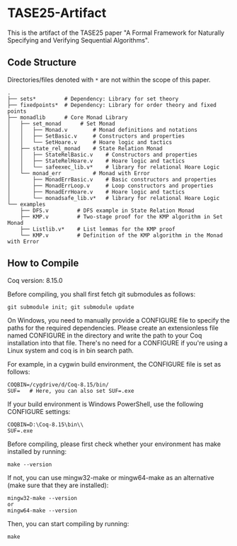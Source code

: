 # TASE25-Artifact
This is the artifact of the TASE25 paper "A Formal Framework for Naturally Specifying and Verifying Sequential Algorithms".

## Code Structure
Directories/files denoted with `*` are not within the scope of this paper.
```
.
├── sets*         # Dependency: Library for set theory
├── fixedpoints*  # Dependency: Library for order theory and fixed points
├── monadlib      # Core Monad Library
│   ├── set_monad      # Set Monad
│   │   ├── Monad.v        # Monad definitions and notations
│   │   ├── SetBasic.v     # Constructors and properties
│   │   └── SetHoare.v     # Hoare logic and tactics
│   ├── state_rel_monad    # State Relation Monad
│   │   ├── StateRelBasic.v    # Constructors and properties
│   │   ├── StateRelHoare.v    # Hoare logic and tactics
│   │   └── safeexec_lib.v*    # library for relational Hoare Logic
│   └── monad_err          # Monad with Error
│       ├── MonadErrBasic.v    # Basic constructors and properties
│       ├── MonadErrLoop.v     # Loop constructors and properties
│       ├── MonadErrHoare.v    # Hoare logic and tactics
│       └── monadsafe_lib.v*   # library for relational Hoare Logic
└── examples
    ├── DFS.v         # DFS example in State Relation Monad
    ├── KMP.v         # Two-stage proof for the KMP algorithm in Set Monad
    ├── Listlib.v*    # List lemmas for the KMP proof
    └── KMP.v         # Definition of the KMP algorithm in the Monad with Error
```

## How to Compile
Coq version: 8.15.0

Before compiling, you shall first fetch git submodules as follows:
```
git submodule init; git submodule update
```

On Windows, you need to manually provide a CONFIGURE file to specify the paths for the required dependencies. Please create an extensionless file named CONFIGURE in the directory and write the path to your Coq installation into that file. There's no need for a CONFIGURE if you're using a Linux system and coq is in bin search path.

For example, in a cygwin build environment, the CONFIGURE file is set as follows:

```
COQBIN=/cygdrive/d/Coq-8.15/bin/
SUF=   # Here, you can also set SUF=.exe
```

If your build environment is Windows PowerShell, use the following CONFIGURE settings:

```
COQBIN=D:\Coq-8.15\bin\\
SUF=.exe
```

Before compiling, please first check whether your environment has make installed by running:

```
make --version
```

If not, you can use mingw32-make or mingw64-make as an alternative (make sure that they are installed):

```
mingw32-make --version
or
mingw64-make --version
```

Then, you can start compiling by running:

```
make
```
